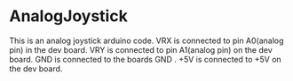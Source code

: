 # AnalogJoystick
This is an analog joystick arduino code.
VRX is connected to pin A0(analog pin) in the dev board.
VRY is connected to pin A1(analog pin) on the dev board.
GND is connected to the boards GND .
+5V is  connected to +5V on the dev board. 
